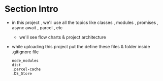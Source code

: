 # Section Intro

- in this project , we'll use all the topics like classes , modules , promises , async await , parcel , etc 
    - we'll see flow charts & project architecture

- while uploading this project put the define these files & folder inside .gitignore file
    ```
    node_modules
    dist
    .parcel-cache
    .DS_Store
    ```
